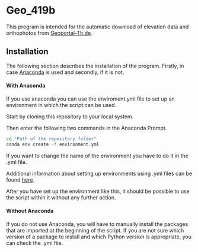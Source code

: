 # Geo_419b
This program is intended for the automatic download of elevation data and orthophotos from [Geoportal-Th.de][1].

## Installation
The following section describes the installation of the program. Firstly, in case [Anaconda][2] is used and secondly, if it is not.

#### With Anaconda
If you use anaconda you can use the enviroment.yml file to set up an environment in which the script can be used. 

Start by cloning this repository to your local system.

Then enter the following two commands in the Anaconda Prompt.
```sh
cd "Path of the repository folder"
conda env create -f environment.yml
```
If you want to change the name of the environment you have to do it in the .yml file.

Additional information about setting up environments using .yml files can be found [here][3].

After you have set up the environment like this, it should be possible to use the script within it without any further action.

#### Without Anaconda
If you do not use Anaconda, you will have to manually install the packages that are imported at the beginning of the script.
If you are not sure which version of a package to install and which Python version is appropriate, you can check the .yml file.


[1]: https://www.geoportal-th.de/de-de/
[2]: https://www.anaconda.com/
[3]: https://docs.conda.io/projects/conda/en/latest/user-guide/tasks/manage-environments.html#creating-an-environment-from-an-environment-yml-file

